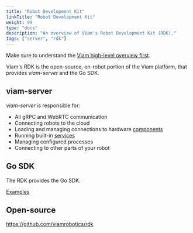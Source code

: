 ```yaml
---
title: "Robot Development Kit"
linkTitle: "Robot Development Kit"
weight: 99
type: "docs"
description: "An overview of Viam's Robot Development Kit (RDK)."
tags: ["server", "rdk"]
---
```


Make sure to understand the [Viam high-level overview first](../../getting-started/high-level-overview/).

Viam's RDK is the open-source, on-robot portion of the Viam platform, that provides _viam-server_ and the Go SDK.

## viam-server

_viam-server_ is responsible for:
- All gRPC and WebRTC communication
- Connecting robots to the cloud
- Loading and managing connections to hardware [components](../../components/)
- Running built-in [services](../../services/)
- Managing configured processes
- Connecting to other parts of your robot

## Go SDK

The RDK provides the Go SDK.

[Examples](https://github.com/viamrobotics/rdk/tree/main/examples)

## Open-source

https://github.com/viamrobotics/rdk

